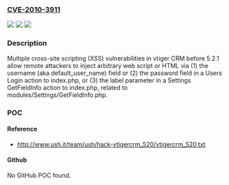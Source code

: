 ### [CVE-2010-3911](https://cve.mitre.org/cgi-bin/cvename.cgi?name=CVE-2010-3911)
![](https://img.shields.io/static/v1?label=Product&message=n%2Fa&color=blue)
![](https://img.shields.io/static/v1?label=Version&message=n%2Fa&color=blue)
![](https://img.shields.io/static/v1?label=Vulnerability&message=n%2Fa&color=brighgreen)

### Description

Multiple cross-site scripting (XSS) vulnerabilities in vtiger CRM before 5.2.1 allow remote attackers to inject arbitrary web script or HTML via (1) the username (aka default_user_name) field or (2) the password field in a Users Login action to index.php, or (3) the label parameter in a Settings GetFieldInfo action to index.php, related to modules/Settings/GetFieldInfo.php.

### POC

#### Reference
- http://www.ush.it/team/ush/hack-vtigercrm_520/vtigercrm_520.txt

#### Github
No GitHub POC found.

